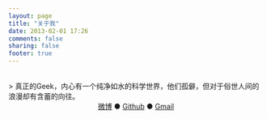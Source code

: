 ```yaml
---
layout: page
title: "关于我"
date: 2013-02-01 17:26
comments: false
sharing: false
footer: true
---
```

<br/>
> 真正的Geek，内心有一个纯净如水的科学世界，他们孤僻，但对于俗世人间的浪漫却有含蓄的向往。
<br/>
<div align='center'>
<a href='http://weibo.com/vagase'>微博</a>   ●  <a href='https://github.com/vagase'>Github</a>   ●  <a href="mailto:xubenyang@gmail.com">Gmail</a>
</div>
<br/>
<br/>
<br/>




